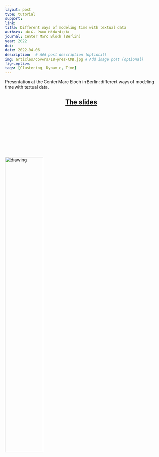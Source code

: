 ```yaml
---
layout: post
type: tutorial
support:
link:
title: Different ways of modeling time with textual data
authors: <b>G. Poux-Médard</b>
journal: Center Marc Bloch (Berlin)
year: 2022
doi:
date: 2022-04-06
description:  # Add post description (optional)
img: articles/covers/18-prez-CMB.jpg # Add image post (optional)
fig-caption: 
tags: [Clustering, Dynamic, Time]
---
```


Presentation at the Center Marc Bloch in Berlin: different ways of modeling time with textual data.

## <center><u>The slides</u></center>
<center>
<object data="/assets/img/articles/Tutorials/CMB-Berlin.pdf" type="application/pdf" width="100%" height="700px">
    <embed src="/assets/img/articles/Tutorials/CMB-Berlin.pdf"></embed>
</object>
</center>

<img src="/assets/img/Vrac/Img_pres_Berlin.png" alt="drawing" width="50%"/>


